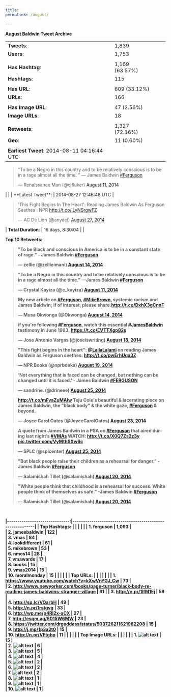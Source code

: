 ```yaml
---
title: 
permalink: /august/

---
```


 **August Baldwin Tweet Archive**


|                                          |               |    |        |
|------------------------------------------|---------------|----|--------|
| **Tweets**:                                    | 1,839          |    |        |
| **Users**:                                    | 1,753          |    |        |
|  |               |    |        |
| **Has Hashtag**:                              | 1,169 (63.57%) |    |        |
| **Hashtags**:                                 | 115           |    |        |
|         |               |    |        |
| **Has URL**:                                  | 609 (33.12%)  |    |        |
| **URLs**:                                     | 166           |    |        |
|          |               |    |        |
| **Has Image URL**:                            | 47 (2.56%)    |    |        |
| **Image URLs**:                               | 18            |    |        |
|         |               |    |        |
| **Retweets**:                                 | 1,327 (72.16%) |    |        |
| **Geo**:                                      | 11 (0.60%)    |    |        |
| |
| **Earliest Tweet**:                                 2014-08-11 04:16:44 UTC 

<blockquote class="twitter-tweet" data-lang="en"><p lang="en" dir="ltr">&quot;To be a Negro in this country and to be relatively conscious is to be in a rage almost all the time. ” ― James Baldwin <a href="https://twitter.com/hashtag/Ferguson?src=hash">#Ferguson</a></p>&mdash; Renaissance Man (@cjfluker) <a href="https://twitter.com/cjfluker/status/498684414483001344">August 11, 2014</a></blockquote>
<script async src="//platform.twitter.com/widgets.js" charset="utf-8"></script>
| |
| **Latest Tweet**:                                   | 2014-08-27 12:46:48 UTC |

<blockquote class="twitter-tweet" data-lang="en"><p lang="en" dir="ltr">&#39;This Fight Begins In The Heart&#39;: Reading James Baldwin As Ferguson Seethes : NPR <a href="http://t.co/iLyNSrgwFZ">http://t.co/iLyNSrgwFZ</a></p>&mdash; AC De Lion (@anydel) <a href="https://twitter.com/anydel/status/504610983055081472">August 27, 2014</a></blockquote>
<script async src="//platform.twitter.com/widgets.js" charset="utf-8"></script>


| **Total Duration**:                                 | 16 days, 8:30:04     |
| 

<b>

**Top 10 Retweets:**

<b>

<blockquote class="twitter-tweet" data-lang="en"><p lang="en" dir="ltr">&quot;To be Black and conscious in America is to be in a constant state of rage.&quot; - James Baldwin <a href="https://twitter.com/hashtag/Ferguson?src=hash">#Ferguson</a></p>&mdash; zellie (@zellieimani) <a href="https://twitter.com/zellieimani/status/499871572023586816">August 14, 2014</a></blockquote>
<script async src="//platform.twitter.com/widgets.js" charset="utf-8"></script> 


<blockquote class="twitter-tweet" data-lang="en"><p lang="en" dir="ltr">&quot;To be a Negro in this country and to be relatively conscious is to be in a rage almost all the time.&quot; —James Baldwin <a href="https://twitter.com/hashtag/Ferguson?src=hash">#Ferguson</a></p>&mdash; Crystal Kayiza (@c_kayiza) <a href="https://twitter.com/c_kayiza/status/498832276667793408">August 11, 2014</a></blockquote>
<script async src="//platform.twitter.com/widgets.js" charset="utf-8"></script>                  




<blockquote class="twitter-tweet" data-lang="en"><p lang="en" dir="ltr">My new article on <a href="https://twitter.com/hashtag/Ferguson?src=hash">#Ferguson</a>, <a href="https://twitter.com/hashtag/MikeBrown?src=hash">#MikeBrown</a>, systemic racism and James Baldwin; if of interest, please share.<a href="http://t.co/DxhX3gCnnF">http://t.co/DxhX3gCnnF</a></p>&mdash; Musa Okwonga (@Okwonga) <a href="https://twitter.com/Okwonga/status/500008972016156672">August 14, 2014</a></blockquote>
<script async src="//platform.twitter.com/widgets.js" charset="utf-8"></script>


 <blockquote class="twitter-tweet" data-lang="en"><p lang="en" dir="ltr">if you&#39;re following <a href="https://twitter.com/hashtag/Ferguson?src=hash">#Ferguson</a>, watch this essential <a href="https://twitter.com/hashtag/JamesBaldwin?src=hash">#JamesBaldwin</a> testimony in June 1963: <a href="https://t.co/EVTTXgp82s">https://t.co/EVTTXgp82s</a></p>&mdash; Jose Antonio Vargas (@joseiswriting) <a href="https://twitter.com/joseiswriting/status/501231389333667842">August 18, 2014</a></blockquote>
<script async src="//platform.twitter.com/widgets.js" charset="utf-8"></script>



<blockquote class="twitter-tweet" data-lang="en"><p lang="en" dir="ltr">&quot;This fight begins in the heart&quot;: <a href="https://twitter.com/LailaLalami">@LailaLalami</a> on reading James Baldwin as Ferguson seethes: <a href="http://t.co/pwErhUga3Z">http://t.co/pwErhUga3Z</a></p>&mdash; NPR Books (@nprbooks) <a href="https://twitter.com/nprbooks/status/501866250973478912">August 19, 2014</a></blockquote>
<script async src="//platform.twitter.com/widgets.js" charset="utf-8"></script>



<blockquote class="twitter-tweet" data-lang="en"><p lang="en" dir="ltr">‘Not everything that is faced can be changed, but nothing can be changed until it is faced.’ - James Baldwin <a href="https://twitter.com/hashtag/FERGUSON?src=hash">#FERGUSON</a></p>&mdash; sandrine. (@drineee) <a href="https://twitter.com/drineee/status/503726050258325505">August 25, 2014</a></blockquote>
<script async src="//platform.twitter.com/widgets.js" charset="utf-8"></script>



<blockquote class="twitter-tweet" data-lang="en"><p lang="en" dir="ltr"><a href="http://t.co/mFvaZuMAIw">http://t.co/mFvaZuMAIw</a> Teju Cole&#39;s beautiful &amp; lacerating piece on James Baldwin, the &quot;black body&quot; &amp; the white gaze, <a href="https://twitter.com/hashtag/Ferguson?src=hash">#Ferguson</a> &amp; beyond.</p>&mdash; Joyce Carol Oates (@JoyceCarolOates) <a href="https://twitter.com/JoyceCarolOates/status/503278563056156673">August 23, 2014</a></blockquote>
<script async src="//platform.twitter.com/widgets.js" charset="utf-8"></script>

<blockquote class="twitter-tweet" data-lang="en"><p lang="en" dir="ltr">A quote from James Baldwin in a PSA on <a href="https://twitter.com/hashtag/Ferguson?src=hash">#Ferguson</a> that aired during last night’s <a href="https://twitter.com/hashtag/VMAs?src=hash">#VMAs</a> WATCH: <a href="http://t.co/X0Q7Zs2z3y">http://t.co/X0Q7Zs2z3y</a> <a href="http://t.co/VyMthSXw6c">pic.twitter.com/VyMthSXw6c</a></p>&mdash; SPLC (@splcenter) <a href="https://twitter.com/splcenter/status/503947612299755520">August 25, 2014</a></blockquote>
<script async src="//platform.twitter.com/widgets.js" charset="utf-8"></script>

<blockquote class="twitter-tweet" data-lang="en"><p lang="en" dir="ltr">&quot;But black people raise their children as a rehearsal for danger.” -James Baldwin <a href="https://twitter.com/hashtag/Ferguson?src=hash">#Ferguson</a></p>&mdash; Salamishah Tillet (@salamishah) <a href="https://twitter.com/salamishah/status/502105003033894912">August 20, 2014</a></blockquote>
<script async src="//platform.twitter.com/widgets.js" charset="utf-8"></script>

<blockquote class="twitter-tweet" data-lang="en"><p lang="en" dir="ltr">&quot;White people think that childhood is a rehearsal for success. White people think of themselves as safe.&quot; -James Baldwin <a href="https://twitter.com/hashtag/Ferguson?src=hash">#Ferguson</a></p>&mdash; Salamishah Tillet (@salamishah) <a href="https://twitter.com/salamishah/status/502104900164386816">August 20, 2014</a></blockquote>
<script async src="//platform.twitter.com/widgets.js" charset="utf-8"></script>
         
<br>
                                                                                                 
|------------------------------:|----------------------------------------------------------|
| **Top Hashtags:**                |                                                                                         |      |
|      |
| 1. ferguson    							  | 1,093 |                                                                                     
| 2. jamesbaldwin  							 | 122  |                                                                                  
| 3. vmas     								 | 84   |                                                                                         
| 4. lookdifferent 								| 61   |                                                                                     
| 5. mikebrown    | 53   |                                                                                      
| 6. nmos14  | 28   |                                                                                           
| 7. vmawards  | 17   |                                                                                         
| 8. books   | 15   |                                                                                           
| 9. vmas2014  | 15   |                                                                                         
| 10. moralmonday | 15   |                                                                                                                                                                                         |      |
|      |
| **Top URLs:**                    |  |                                                                                        |      |
|      |
| 1. <https://www.youtube.com/watch?v=kXwVnYGJ_Cw>  | 73   |                                                    
| 2.  <http://www.newyorker.com/books/page-turner/black-body-re-reading-james-baldwins-stranger-village> | 61   |
| 3. <http://n.pr/1lfM1Ej>    | 59   |                                                                          
| 4. <http://sp.lc/VOarbH> | 49   |                                                                             
| 5. <http://n.pr/1rstgvg> | 33   |                                                                             
| 6. <http://wp.me/p4Rl2x-aCX> | 27   |                                                                         
| 7. <http://esqm.ag/6015W6MW> | 23   |                                                                         
| 8. <https://twitter.com/drgoddess/status/503726211621982208>  | 15   |                                        
| 9. <http://j.mp/1p3a2t0> | 15   |                                                                             
| 10. <http://n.pr/VFtghp>  | 11   |                                                                                                                                                                               |      |
|      |
| **Top Image URLs**:  |                                                                                                    |      |
|      |
| 1.	![alt text](http://pbs.twimg.com/media/Bv5Mng5CIAAdKqx.jpg) | 15   |                                       
| 2. 	![alt text](http://pbs.twimg.com/media/Bv2YYDuIgAIrMx1.jpg) | 6    |                                       
| 3. 	![alt text](http://pbs.twimg.com/media/BvSVjOhCYAAp4HO.jpg)  | 5    |                                      
| 4. 	![alt text](http://pbs.twimg.com/media/BvsNlfPCAAEE-4I.jpg)   | 4    |                                     
| 5. 	![alt text](http://pbs.twimg.com/media/BvdepJJCIAASmnF.jpg) | 2    |                                       
| 6. 	![alt text](http://pbs.twimg.com/media/BvfXPJ6CMAET-7x.jpg)   | 2    |                                     
| 7. 	![alt text](http://pbs.twimg.com/media/Bv5hrs5IAAEJ-j9.png) | 2    |                                       
| 8. 	![alt text](http://pbs.twimg.com/media/Bu_9kkZIgAAQr4J.jpg)  | 1    |                                      
| 9. 	![alt text](http://pbs.twimg.com/media/BvVH43QIQAA80d-.jpg)  | 1    |                                      
| 10. 	![alt text](http://pbs.twimg.com/media/BvVgszMIgAAsEUz.jpg) | 1    |   

<b>
<b>
